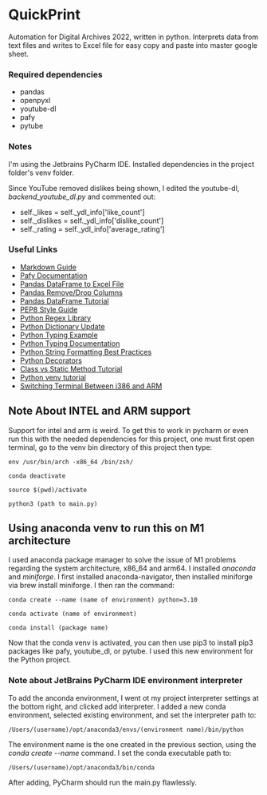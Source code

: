 # QuickPrint
Automation for Digital Archives 2022, written in python. Interprets data from text files and writes to Excel file for easy copy and paste into master google sheet.

### Required dependencies
- pandas
- openpyxl
- youtube-dl
- pafy
- pytube

### Notes
I'm using the Jetbrains PyCharm IDE. Installed dependencies in the project folder's venv folder.

Since YouTube removed dislikes being shown, I edited the youtube-dl, *backend_youtube_dl.py* and commented out:

- self._likes = self._ydl_info['like_count']
- self._dislikes = self._ydl_info['dislike_count']
- self._rating = self._ydl_info['average_rating']

### Useful Links
- [Markdown Guide](https://www.markdownguide.org/basic-syntax/)
- [Pafy Documentation](https://pythonhosted.org/pafy/#)
- [Pandas DataFrame to Excel File](https://datatofish.com/export-dataframe-to-excel/)
- [Pandas Remove/Drop Columns](https://stackoverflow.com/questions/40389018/dropping-multiple-columns-from-a-data-frame-using-python)
- [Pandas DataFrame Tutorial](https://www.tutorialspoint.com/python_pandas/python_pandas_dataframe.htm)
- [PEP8 Style Guide](https://peps.python.org/pep-0008/#prescriptive-naming-conventions)
- [Python Regex Library](https://docs.python.org/3.10/library/re.html#match-objects)
- [Python Dictionary Update](https://www.w3schools.com/python/python_dictionaries_add.asp)
- [Python Typing Example](https://github.com/ActivityWatch/aw-core/blob/master/aw_core/models.py)
- [Python Typing Documentation](https://docs.python.org/3/library/typing.html)
- [Python String Formatting Best Practices](https://realpython.com/python-string-formatting/#1-old-style-string-formatting-operator)
- [Python Decorators](https://www.codingem.com/at-symbol-in-python/)
- [Class vs Static Method Tutorial](https://www.youtube.com/watch?v=BNFDOLE4Q5c)
- [Python venv tutorial](https://www.infoworld.com/article/3239675/virtualenv-and-venv-python-virtual-environments-explained.html)
- [Switching Terminal Between i386 and ARM](https://vineethbharadwaj.medium.com/m1-mac-switching-terminal-between-x86-64-and-arm64-e45f324184d9)

## Note About INTEL and ARM support
Support for intel and arm is weird. To get this to work in pycharm or even run this with the needed dependencies for this project, one must first open terminal, go to the venv bin directory of this project then type:

`env /usr/bin/arch -x86_64 /bin/zsh/`

`conda deactivate`

`source $(pwd)/activate`

`python3 (path to main.py)`

## Using anaconda venv to run this on M1 architecture
I used anaconda package manager to solve the issue of M1 problems regarding the system architecture, x86_64 and arm64. I installed *anaconda* and *miniforge*. I first installed anaconda-navigator, then installed miniforge via brew install miniforge. I then ran the command:

`conda create --name (name of environment) python=3.10`

`conda activate (name of environment)`

`conda install (package name)`

Now that the conda venv is activated, you can then use pip3 to install pip3 packages like pafy, youtube_dl, or pytube. I used this new environment for the Python project.

### Note about JetBrains PyCharm IDE environment interpreter
To add the anconda environment, I went ot my project interpreter settings at the bottom right, and clicked add interpreter. I added a new conda environment, selected existing environment, and set the interpreter path to:

`/Users/(username)/opt/anaconda3/envs/(environment name)/bin/python`

The environment name is the one created in the previous section, using the *conda create --name* command. I set the conda executable path to:

`/Users/(username)/opt/anaconda3/bin/conda`

After adding, PyCharm should run the main.py flawlessly. 